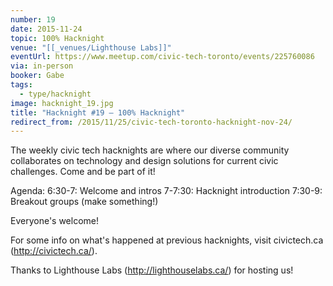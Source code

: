 ```yaml
---
number: 19
date: 2015-11-24
topic: 100% Hacknight
venue: "[[_venues/Lighthouse Labs]]"
eventUrl: https://www.meetup.com/civic-tech-toronto/events/225760086
via: in-person
booker: Gabe
tags:
  - type/hacknight
image: hacknight_19.jpg
title: "Hacknight #19 – 100% Hacknight"
redirect_from: /2015/11/25/civic-tech-toronto-hacknight-nov-24/
---
```


The weekly civic tech hacknights are where our diverse community collaborates on technology and design solutions for current civic challenges. Come and be part of it!

Agenda:
6:30-7: Welcome and intros
7-7:30: Hacknight introduction
7:30-9: Breakout groups (make something!)

Everyone's welcome!

For some info on what's happened at previous hacknights, visit civictech.ca (http://civictech.ca/).

Thanks to Lighthouse Labs (http://lighthouselabs.ca/) for hosting us!